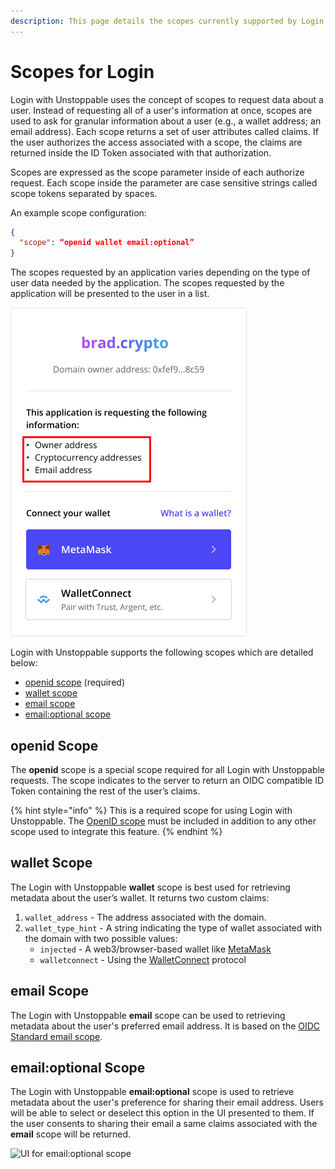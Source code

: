 ```yaml
---
description: This page details the scopes currently supported by Login with Unstoppable.
---
```


# Scopes for Login

Login with Unstoppable uses the concept of scopes to request data about a user. Instead of requesting all of a user's information at once, scopes are used to ask for granular information about a user (e.g., a wallet address; an email address). Each scope returns a set of user attributes called claims. If the user authorizes the access associated with a scope, the claims are returned inside the ID Token associated with that authorization.

Scopes are expressed as the scope parameter inside of each authorize request. Each scope inside the parameter are case sensitive strings called scope tokens separated by spaces.

An example scope configuration:

```json
{
  "scope": “openid wallet email:optional”
}
```

The scopes requested by an application varies depending on the type of user data needed by the application. The scopes requested by the application will be presented to the user in a list.

![Example scope list presented to UD users](../.gitbook/assets/consent-screen-marked-v2.png)

Login with Unstoppable supports the following scopes which are detailed below:&#x20;

* [openid scope](scopes-for-login.md#openid-scope) (required)
* [wallet scope](scopes-for-login.md#wallet-scope)
* [email scope](scopes-for-login.md#email-scope)
* [email:optional scope](scopes-for-login.md#email-optional-scope)

## openid Scope

The **openid** scope is a special scope required for all Login with Unstoppable requests. The scope indicates to the server to return an OIDC compatible ID Token containing the rest of the user’s claims.

{% hint style="info" %}
This is a required scope for using Login with Unstoppable. The [OpenID scope](https://auth0.com/docs/configure/apis/scopes/openid-connect-scopes) must be included in addition to any other scope used to integrate this feature.
{% endhint %}

## wallet Scope

The Login with Unstoppable **wallet** scope is best used for retrieving metadata about the user’s wallet. It returns two custom claims:

1. `wallet_address` - The address associated with the domain.
2. `wallet_type_hint` - A string indicating the type of wallet associated with the domain with two possible values:
   * `injected` - A web3/browser-based wallet like [MetaMask](https://docs.metamask.io/guide/)
   * `walletconnect` - Using the [WalletConnect](https://walletconnect.org) protocol

## email Scope

The Login with Unstoppable **email** scope can be used to retrieving metadata about the user's preferred email address. It is based on the [OIDC Standard email scope](https://openid.net/specs/openid-connect-basic-1\_0.html#Scopes).

## email:optional Scope

The Login with Unstoppable **email:optional** scope is used to retrieve metadata about the user's preference for sharing their email address. Users will be able to select or deselect this option in the UI presented to them. If the user consents to sharing their email a same claims associated with the **email** scope will be returned.&#x20;

![UI for email:optional scope](../.gitbook/assets/email\_optional\_scope-small.jpg)
